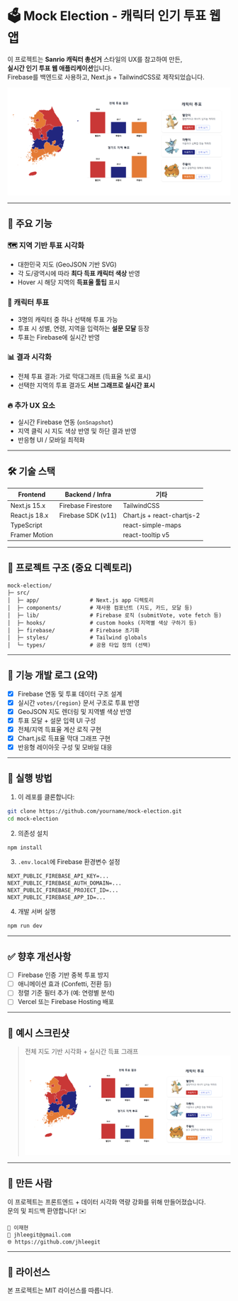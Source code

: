 # 🗳️ Mock Election - 캐릭터 인기 투표 웹앱

이 프로젝트는 **Sanrio 캐릭터 총선거** 스타일의 UX를 참고하여 만든,  
**실시간 인기 투표 웹 애플리케이션**입니다.  
Firebase를 백엔드로 사용하고, Next.js + TailwindCSS로 제작되었습니다.

![screenshot](./public/preview.png)

---

## 🚀 주요 기능

### 🗺️ 지역 기반 투표 시각화
- 대한민국 지도 (GeoJSON 기반 SVG)
- 각 도/광역시에 따라 **최다 득표 캐릭터 색상** 반영
- Hover 시 해당 지역의 **득표율 툴팁** 표시

### 🧸 캐릭터 투표
- 3명의 캐릭터 중 하나 선택해 투표 가능
- 투표 시 성별, 연령, 지역을 입력하는 **설문 모달** 등장
- 투표는 Firebase에 실시간 반영

### 📊 결과 시각화
- 전체 투표 결과: 가로 막대그래프 (득표율 %로 표시)
- 선택한 지역의 투표 결과도 **서브 그래프로 실시간 표시**

### 🔥 추가 UX 요소
- 실시간 Firebase 연동 (`onSnapshot`)
- 지역 클릭 시 지도 색상 반영 및 하단 결과 반영
- 반응형 UI / 모바일 최적화

---

## 🛠️ 기술 스택

| Frontend         | Backend / Infra         | 기타                   |
|------------------|--------------------------|------------------------|
| Next.js 15.x     | Firebase Firestore       | TailwindCSS            |
| React.js 18.x    | Firebase SDK (v11)       | Chart.js + react-chartjs-2 |
| TypeScript       |                          | react-simple-maps      |
| Framer Motion    |                          | react-tooltip v5       |

---

## 📁 프로젝트 구조 (중요 디렉토리)

```
mock-election/
├─ src/
│  ├─ app/                # Next.js app 디렉토리
│  ├─ components/         # 재사용 컴포넌트 (지도, 카드, 모달 등)
│  ├─ lib/                # Firebase 로직 (submitVote, vote fetch 등)
│  ├─ hooks/              # custom hooks (지역별 색상 구하기 등)
│  ├─ firebase/           # Firebase 초기화
│  ├─ styles/             # Tailwind globals
│  └─ types/              # 공용 타입 정의 (선택)
```

---

## 📝 기능 개발 로그 (요약)

- [x] Firebase 연동 및 투표 데이터 구조 설계
- [x] 실시간 `votes/{region}` 문서 구조로 투표 반영
- [x] GeoJSON 지도 렌더링 및 지역별 색상 반영
- [x] 투표 모달 + 설문 입력 UI 구성
- [x] 전체/지역 득표율 계산 로직 구현
- [x] Chart.js로 득표율 막대 그래프 구현
- [x] 반응형 레이아웃 구성 및 모바일 대응

---

## 🧪 실행 방법

1. 이 레포를 클론합니다:

```bash
git clone https://github.com/yourname/mock-election.git
cd mock-election
```

2. 의존성 설치

```bash
npm install
```

3. `.env.local`에 Firebase 환경변수 설정

```env
NEXT_PUBLIC_FIREBASE_API_KEY=...
NEXT_PUBLIC_FIREBASE_AUTH_DOMAIN=...
NEXT_PUBLIC_FIREBASE_PROJECT_ID=...
NEXT_PUBLIC_FIREBASE_APP_ID=...
```

4. 개발 서버 실행

```bash
npm run dev
```

---

## ✅ 향후 개선사항

- [ ] Firebase 인증 기반 중복 투표 방지
- [ ] 애니메이션 효과 (Confetti, 전환 등)
- [ ] 정렬 기준 필터 추가 (예: 연령별 분석)
- [ ] Vercel 또는 Firebase Hosting 배포

---

## 📸 예시 스크린샷

> 전체 지도 기반 시각화 + 실시간 득표 그래프  
> ![](./public/preview.png)

---

## 🙌 만든 사람

이 프로젝트는 프론트엔드 + 데이터 시각화 역량 강화를 위해 만들어졌습니다.  
문의 및 피드백 환영합니다! ✉️

```
📛 이재현  
📧 jhleegit@gmail.com  
🌐 https://github.com/jhleegit
```

---

## 📄 라이선스

본 프로젝트는 MIT 라이선스를 따릅니다.